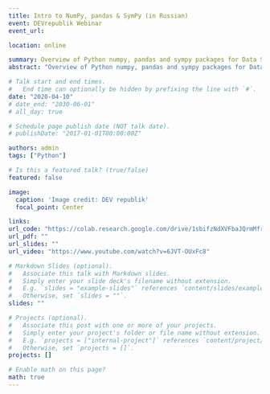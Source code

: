 ```yaml
---
title: Intro to NumPy, pandas & SymPy (in Russian)
event: DEVrepublik Webinar
event_url: 

location: online

summary: Overview of Python numpy, pandas and sympy packages for Data Science.
abstract: "Overview of Python numpy, pandas and sympy packages for Data Science."

# Talk start and end times.
#   End time can optionally be hidden by prefixing the line with `#`.
date: "2020-04-10"
# date_end: "2030-06-01"
# all_day: true

# Schedule page publish date (NOT talk date).
# publishDate: "2017-01-01T00:00:00Z"

authors: admin
tags: ["Python"]

# Is this a featured talk? (true/false)
featured: false

image:
  caption: 'Image credit: DEV republik'
  focal_point: Center

links:
url_code: "https://colab.research.google.com/drive/1sbifzNdXVFbaJQrmMfrR8c312qjcWkJ6"
url_pdf: ""
url_slides: ""
url_video: "https://www.youtube.com/watch?v=6JVT-OUxFc8"

# Markdown Slides (optional).
#   Associate this talk with Markdown slides.
#   Simply enter your slide deck's filename without extension.
#   E.g. `slides = "example-slides"` references `content/slides/example-slides.md`.
#   Otherwise, set `slides = ""`.
slides: ""

# Projects (optional).
#   Associate this post with one or more of your projects.
#   Simply enter your project's folder or file name without extension.
#   E.g. `projects = ["internal-project"]` references `content/project/deep-learning/index.md`.
#   Otherwise, set `projects = []`.
projects: []

# Enable math on this page?
math: true
---
```

